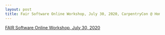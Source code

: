```yaml
---
layout: post
title: Fair Software Online Workshop, July 30, 2020, CarpentryCon @ Home
---
```

[FAIR Software Online Workshop, July 30, 2020](https://esciencecenter-digital-skills.github.io/2020-07-30-cchome-fair-software/)

